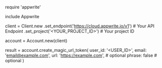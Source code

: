 require 'appwrite'

include Appwrite

client = Client.new
    .set_endpoint('https://cloud.appwrite.io/v1') # Your API Endpoint
    .set_project('&lt;YOUR_PROJECT_ID&gt;') # Your project ID

account = Account.new(client)

result = account.create_magic_url_token(
    user_id: '<USER_ID>',
    email: 'email@example.com',
    url: 'https://example.com', # optional
    phrase: false # optional
)
